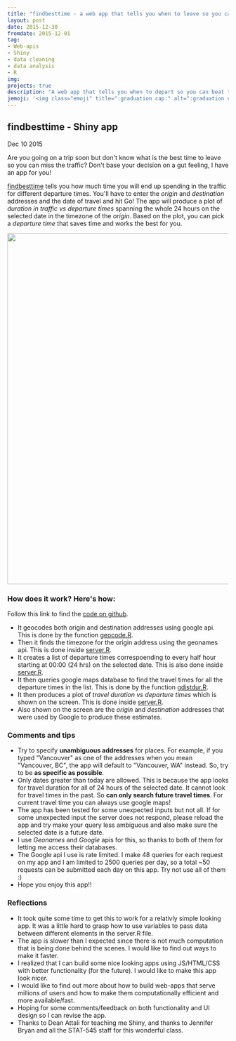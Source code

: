 ```yaml
---
title: "findbesttime - a web app that tells you when to leave so you can beat the traffic"
layout: post
date: 2015-12-30
fromdate: 2015-12-01
tag:
- Web-apis
- Shiny
- data cleaning
- data analysis
- R
img:
projects: true
description: "A web app that tells you when to depart so you can beat the traffic"
jemoji: '<img class="emoji" title=":graduation cap:" alt=":graduation cap:" src="https://assets.github.com/images/icons/emoji/unicode/1f697.png" height="20" width="20" align="absmiddle">'
---
```


findbesttime - Shiny app
------------------------
Dec 10 2015

Are you going on a trip soon but don't know what is the best time to leave so you can miss the traffic? Don't base your decision on a gut feeling, I have an app for you!

[findbesttime](https://kedarpage.shinyapps.io/findbesttime) tells you how much time you will end up spending in the traffic for different departure times. You'll have to enter the *origin* and *destination* addresses and the date of travel and hit Go! The app will produce a plot of *duration in traffic vs departure times* spanning the whole 24 hours on the selected date in the timezone of the *origin*. Based on the plot, you can pick a *departure time* that saves time and works the best for you.

<img src="{{ site.relrefurl }}/Site_Materials/findbesttime_screenshot.png" width="800" align="center">


### How does it work? Here's how:

Follow this link to find the [code on github](https://github.com/KPdir/findbesttime).

-   It geocodes both origin and destination addresses using google api. This is done by the function [geocode.R](https://github.com/KPdir/findbesttime/geoCode.R).
-   Then it finds the timezone for the origin address using the geonames api. This is done inside [server.R](https://github.com/KPdir/findbesttime/server.R).
-   It creates a list of departure times correspoending to every half hour starting at 00:00 (24 hrs) on the selected date. This is also done inside [server.R](https://github.com/KPdir/findbesttime/server.R).
-   It then queries google maps database to find the travel times for all the departure times in the list. This is done by the function [gdistdur.R](https://github.com/KPdir/findbesttime/gdistdur.R).
-   It then produces a plot of *travel duration vs departure times* which is shown on the screen. This is done inside [server.R](https://github.com/KPdir/findbesttime/server.R).
-   Also shown on the screen are the *origin* and *destination* addresses that were used by Google to produce these estimates.

### Comments and tips

-   Try to specify **unambiguous addresses** for places. For example, if you typed "Vancouver" as one of the addresses when you mean "Vancouver, BC", the app will default to "Vancouver, WA" instead. So, try to be **as specific as possible**.
-   Only dates greater than today are allowed. This is because the app looks for travel duration for all of 24 hours of the selected date. It cannot look for travel times in the past. So **can only search future travel times**. For current travel time you can always use google maps!
-   The app has been tested for some unexpected inputs but not all. If for some unexpected input the server does not respond, please reload the app and try make your query less ambiguous and also make sure the selected date is a future date.
-   I use *Geonames* and *Google* apis for this, so thanks to both of them for letting me access their databases.
-   The Google api I use is rate limited. I make 48 queries for each request on my app and I am limited to 2500 queries per day, so a total ~50 requests can be submitted each day on this app. Try not use all of them :)
-   Hope you enjoy this app!!

### Reflections

-   It took quite some time to get this to work for a relativly simple looking app. It was a little hard to grasp how to use variables to pass data between different elements in the server.R file.
-   The app is slower than I expected since there is not much computation that is being done behind the scenes. I would like to find out ways to make it faster.
-   I realized that I can build some nice looking apps using JS/HTML/CSS with better functionality (for the future). I would like to make this app look nicer.
-   I would like to find out more about how to build web-apps that serve millions of users and how to make them computationally efficient and more available/fast.
-   Hoping for some comments/feedback on both functionality and UI design so I can revise the app.
-   Thanks to Dean Attali for teaching me Shiny, and thanks to Jennifer Bryan and all the STAT-545 staff for this wonderful class.
